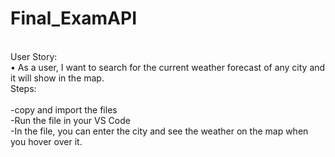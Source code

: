 # Final_ExamAPI

<br>User Story:<br>
• As a user, I want to search for the current weather forecast of any city and it will show in the map.
<br>Steps:<br>
<br> -copy and import the files
<br> -Run the file in your VS Code
<br> -In the file, you can enter the city and see the weather on the map when you hover over it.
